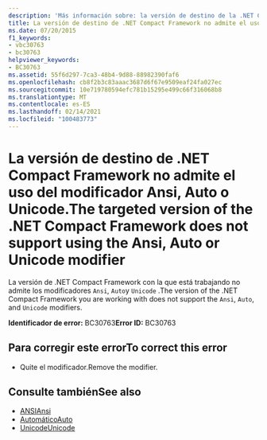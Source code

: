 ```yaml
---
description: 'Más información sobre: la versión de destino de la .NET Compact Framework no admite el uso del modificador ANSI, auto o Unicode'
title: La versión de destino de .NET Compact Framework no admite el uso del modificador Ansi, Auto o Unicode.
ms.date: 07/20/2015
f1_keywords:
- vbc30763
- bc30763
helpviewer_keywords:
- BC30763
ms.assetid: 55f6d297-7ca3-48b4-9d88-88982390faf6
ms.openlocfilehash: cb8f2b3c83aaac3687d6f67e9509eaf24fa027ec
ms.sourcegitcommit: 10e719780594efc781b15295e499c66f316068b8
ms.translationtype: MT
ms.contentlocale: es-ES
ms.lasthandoff: 02/14/2021
ms.locfileid: "100483773"
---
```

# <a name="the-targeted-version-of-the-net-compact-framework-does-not-support-using-the-ansi-auto-or-unicode-modifier"></a><span data-ttu-id="63d29-103">La versión de destino de .NET Compact Framework no admite el uso del modificador Ansi, Auto o Unicode.</span><span class="sxs-lookup"><span data-stu-id="63d29-103">The targeted version of the .NET Compact Framework does not support using the Ansi, Auto or Unicode modifier</span></span>

<span data-ttu-id="63d29-104">La versión de .NET Compact Framework con la que está trabajando no admite los modificadores `Ansi`, `Auto`y `Unicode` .</span><span class="sxs-lookup"><span data-stu-id="63d29-104">The version of the .NET Compact Framework you are working with does not support the `Ansi`, `Auto`, and `Unicode` modifiers.</span></span>  
  
 <span data-ttu-id="63d29-105">**Identificador de error:** BC30763</span><span class="sxs-lookup"><span data-stu-id="63d29-105">**Error ID:** BC30763</span></span>  
  
## <a name="to-correct-this-error"></a><span data-ttu-id="63d29-106">Para corregir este error</span><span class="sxs-lookup"><span data-stu-id="63d29-106">To correct this error</span></span>  
  
- <span data-ttu-id="63d29-107">Quite el modificador.</span><span class="sxs-lookup"><span data-stu-id="63d29-107">Remove the modifier.</span></span>  
  
## <a name="see-also"></a><span data-ttu-id="63d29-108">Consulte también</span><span class="sxs-lookup"><span data-stu-id="63d29-108">See also</span></span>

- [<span data-ttu-id="63d29-109">ANSI</span><span class="sxs-lookup"><span data-stu-id="63d29-109">Ansi</span></span>](../language-reference/modifiers/ansi.md)
- [<span data-ttu-id="63d29-110">Automático</span><span class="sxs-lookup"><span data-stu-id="63d29-110">Auto</span></span>](../language-reference/modifiers/auto.md)
- [<span data-ttu-id="63d29-111">Unicode</span><span class="sxs-lookup"><span data-stu-id="63d29-111">Unicode</span></span>](../language-reference/modifiers/unicode.md)
